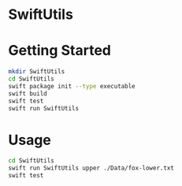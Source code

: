 # SwiftUtils

# Getting Started

```bash
mkdir SwiftUtils
cd SwiftUtils
swift package init --type executable
swift build
swift test
swift run SwiftUtils
```

# Usage

```bash
cd SwiftUtils
swift run SwiftUtils upper ./Data/fox-lower.txt 
swift test 
```
